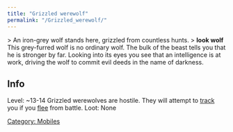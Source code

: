 ```yaml
---
title: "Grizzled werewolf"
permalink: "/Grizzled_werewolf/"
---
```


\> An iron-grey wolf stands here, grizzled from countless hunts.
\> **look wolf**
This grey-furred wolf is no ordinary wolf. The bulk of the beast tells
you
that he is stronger by far. Looking into its eyes you see that an
intelligence
is at work, driving the wolf to commit evil deeds in the name of
darkness.

## Info

Level: ~13-14
Grizzled werewolves are hostile. They will attempt to
[track](track "wikilink") you if you [flee](flee "wikilink") from
battle.
Loot: None

[Category: Mobiles](Category:_Mobiles "wikilink")